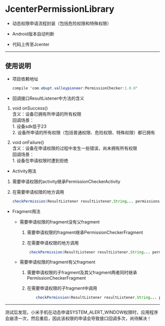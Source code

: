 # JcenterPermissionLibrary

* 动态权限申请流程封装（包括危险权限和特殊权限）

* Android版本自动判断

* 代码上传至Jcenter

---

## 使用说明

* 项目依赖地址
    ```java
    compile 'com.ebupt.valleypioneer:PermissionChecker:1.0.0'
    ```

* 回调接口ResultListener中方法的含义
1. void onSuccess()<br>
    含义：设备已拥有所申请的所有权限<br>
    回调场景：<br>
        1. 设备sdk低于23<br>
        2. 设备所申请的所有权限（包括普通权限、危险权限、特殊权限）都已拥有

2. void onFailure()<br>
    含义：设备在申请权限的过程中发生一些错误，尚未拥有所有权限<br>
    回调场景：<br>
        1. 设备在申请权限时遭到拒绝

* Activity用法

1. 需要申请权限的activity继承PermissionCheckerActivity

2. 在需要申请权限的地方调用
    ```java
    checkPermission(ResultListener resultListener,String... permissions)
    ```
* Fragment用法

    * 需要申请权限的fragment没有父fragment
        1. 需要申请权限的fragment继承PermissionCheckerFragment

        2. 在需要申请权限的地方调用
            ```java
             checkPermission(ResultListener resultListener,String... permissions)
             ```

    * 需要申请权限的fragment有父fragment
        1. 需要申请权限的子fragment及其父fragment两者同时继承PermissionCheckerFragment

        2. 在需要申请权限的子fragment中调用
            ```java
                checkPermission(ResultListener resultListener,String... permissions)
            ```
---

测试后发现，小米手机在动态申请SYSTEM_ALERT_WINDOW权限时，应用程序会崩溃一次，然后重启，因此该权限的申请会导致接口回调多次，尚待解决！

